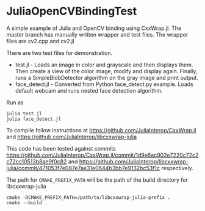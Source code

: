 # JuliaOpenCVBindingTest
A simple example of Julia and OpenCV binding using CxxWrap.jl. The master branch has manually written wrapper and test files. The wrapper files are cv2.cpp and cv2.jl

There are two test files for demonstration. 
 - test.jl - Loads an image in color and grayscale and then displays them. Then create a view of the color image, modify and display again. Finally, runs a SimpleBlobDetector algorithm on the gray image and print output.
 - face_detect.jl - Converted from Python face_detect.py example. Loads default webcam and runs nested face detection algorithm.


Run as
```
julia test.jl
julia face_detect.jl
```

To compile follow instructions at https://github.com/JuliaInterop/CxxWrap.jl and https://github.com/JuliaInterop/libcxxwrap-julia

This code has been tested against commits https://github.com/JuliaInterop/CxxWrap.jl/commit/1d9e6ac902e7220c72c2c72cc10513b8ae9f0c82 and https://github.com/JuliaInterop/libcxxwrap-julia/commit/471053f7e087e7ae31e0644b3bb7e9132bc53f1c respectively. 

The path for ```CMAKE_PREFIX_PATH``` will be the path of the build directory for libcxxwrap-julia

```
cmake -DCMAKE_PREFIX_PATH=/path/to/libcxxwrap-julia-prefix .
cmake --build .
```
